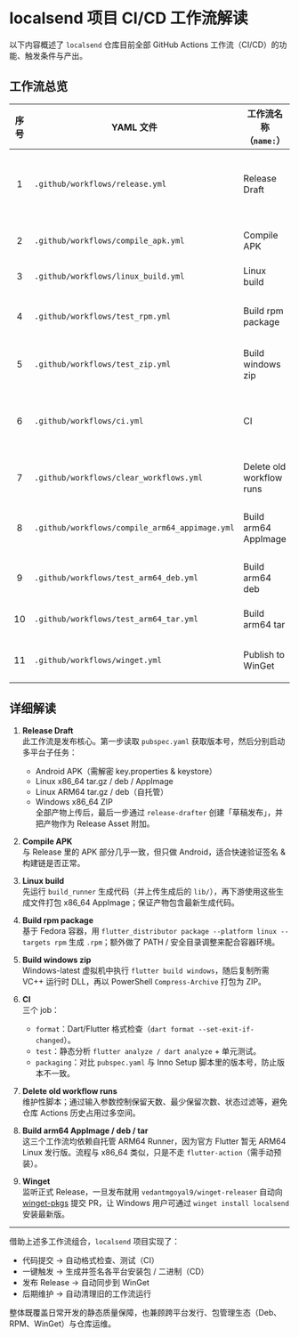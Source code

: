 # localsend 项目 CI/CD 工作流解读

以下内容概述了 `localsend` 仓库目前全部 GitHub Actions 工作流（CI/CD）的功能、触发条件与产出。

## 工作流总览

| 序号 | YAML 文件 | 工作流名称（`name:`） | 触发方式 | 运行环境 | 核心产物 / 作用 |
| :--: | -------- | --------------------- | -------- | -------- | --------------- |
| 1 | `.github/workflows/release.yml` | Release Draft | 手动 `workflow_dispatch` | 多平台（Ubuntu / Windows / 自托管 ARM64） | 一次性编译全平台产物（APK、tar.gz、deb、AppImage、Windows zip）并创建草稿版本 |
| 2 | `.github/workflows/compile_apk.yml` | Compile APK | 手动 | Ubuntu-22.04 | 仅编译 Android APK（三种 ABI）并输出为 artifact |
| 3 | `.github/workflows/linux_build.yml` | Linux build | 手动 | Ubuntu-22.04 | 先生成代码，再打包 x86_64 AppImage |
| 4 | `.github/workflows/test_rpm.yml` | Build rpm package | 手动 | Fedora 38（容器） | 使用 `flutter_distributor` 打包 `.rpm`（x86_64） |
| 5 | `.github/workflows/test_zip.yml` | Build windows zip | 手动 | Windows-latest | 编译 Windows 版并压缩为 ZIP（含依赖 DLL） |
| 6 | `.github/workflows/ci.yml` | CI | ① `push` 到 main<br>② `pull_request` 指向 main | Ubuntu-latest | 格式检查、静态分析、单元测试，以及 pubspec 与 Inno Setup 版本一致性校验 |
| 7 | `.github/workflows/clear_workflows.yml` | Delete old workflow runs | 手动（可传参控制天数等） | Ubuntu-latest | 调用社区 Action 自动清理旧的工作流运行记录 |
| 8 | `.github/workflows/compile_arm64_appimage.yml` | Build arm64 AppImage | 手动 | 自托管 Linux ARM64 | 编译 ARM64 AppImage（需本地安装 Flutter ARM64 版） |
| 9 | `.github/workflows/test_arm64_deb.yml` | Build arm64 deb | 手动 | 自托管 Linux ARM64 | 打包 ARM64 `.deb`，并手动修正 Architecture 字段 |
| 10 | `.github/workflows/test_arm64_tar.yml` | Build arm64 tar | 手动 | 自托管 Linux ARM64 | 编译 ARM64 Linux 并封装为 `tar.gz` |
| 11 | `.github/workflows/winget.yml` | Publish to WinGet | 当 GitHub Release 发表时 (`release` → `released`) | Ubuntu-latest | 调用第三方 Action 将 Windows 安装包提交至 WinGet |

## 详细解读

1. **Release Draft**  
   此工作流是发布核心。第一步读取 `pubspec.yaml` 获取版本号，然后分别启动多平台子任务：  
   - Android APK（需解密 key.properties & keystore）  
   - Linux x86_64 tar.gz / deb / AppImage  
   - Linux ARM64 tar.gz / deb（自托管）  
   - Windows x86_64 ZIP  
   全部产物上传后，最后一步通过 `release-drafter` 创建「草稿发布」，并把产物作为 Release Asset 附加。

2. **Compile APK**  
   与 Release 里的 APK 部分几乎一致，但只做 Android，适合快速验证签名 & 构建链是否正常。

3. **Linux build**  
   先运行 `build_runner` 生成代码（并上传生成后的 `lib/`），再下游使用这些生成文件打包 x86_64 AppImage；保证产物包含最新生成代码。

4. **Build rpm package**  
   基于 Fedora 容器，用 `flutter_distributor package --platform linux --targets rpm` 生成 `.rpm`；额外做了 PATH / 安全目录调整来配合容器环境。

5. **Build windows zip**  
   Windows-latest 虚拟机中执行 `flutter build windows`，随后复制所需 VC++ 运行时 DLL，再以 PowerShell `Compress-Archive` 打包为 ZIP。

6. **CI**  
   三个 job：  
   - `format`：Dart/Flutter 格式检查（`dart format --set-exit-if-changed`）。  
   - `test`：静态分析 `flutter analyze / dart analyze` + 单元测试。  
   - `packaging`：对比 `pubspec.yaml` 与 Inno Setup 脚本里的版本号，防止版本不一致。

7. **Delete old workflow runs**  
   维护性脚本；通过输入参数控制保留天数、最少保留次数、状态过滤等，避免仓库 Actions 历史占用过多空间。

8. **Build arm64 AppImage / deb / tar**  
   这三个工作流均依赖自托管 ARM64 Runner，因为官方 Flutter 暂无 ARM64 Linux 发行版。流程与 x86_64 类似，只是不走 `flutter-action`（需手动预装）。

9. **Winget**  
   监听正式 Release，一旦发布就用 `vedantmgoyal9/winget-releaser` 自动向 [winget-pkgs](https://github.com/microsoft/winget-pkgs) 提交 PR，让 Windows 用户可通过 `winget install localsend` 安装最新版。

---

借助上述多工作流组合，`localsend` 项目实现了：

* 代码提交 → 自动格式检查、测试（CI）  
* 一键触发 → 生成并签名各平台安装包 / 二进制（CD）  
* 发布 Release → 自动同步到 WinGet  
* 后期维护 → 自动清理旧的工作流运行

整体既覆盖日常开发的静态质量保障，也兼顾跨平台发行、包管理生态（Deb、RPM、WinGet）与仓库运维。 